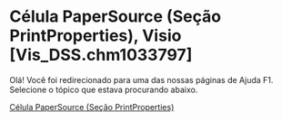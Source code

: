
# Célula PaperSource (Seção PrintProperties), Visio [Vis_DSS.chm1033797]

Olá! Você foi redirecionado para uma das nossas páginas de Ajuda F1. Selecione o tópico que estava procurando abaixo.

[Célula PaperSource (Seção PrintProperties)](http://msdn.microsoft.com/library/771a2ab4-578d-51c3-fabd-138f7952bb11%28Office.15%29.aspx)
